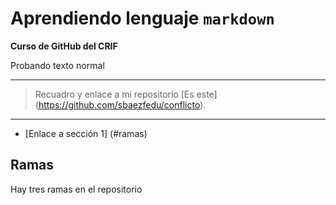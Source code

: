 # Aprendiendo lenguaje `markdown`

**Curso de GitHub del CRIF**

Probando texto normal

---

> Recuadro y enlace a mi repositorio [Es este] (https://github.com/sbaezfedu/conflicto).

---

- [Enlace a sección 1] (#ramas)

## Ramas

Hay tres ramas en el repositorio

